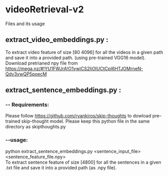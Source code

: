 # videoRetrieval-v2
Files and its usage
## extract_video_embeddings.py : 
To extract video feature of size [80 4096] for all the videos in a given path and save it into a provided path. (using pre-trained VGG16 model). Download pretrianed npy file from https://mega.nz/#!YU1FWJrA!O1ywiCS2IiOlUCtCpI6HTJOMrneN-Qdv3ywQP5poecM
## extract_sentence_embeddings.py :
### -- Requirements: <br />
Please follow https://github.com/ryankiros/skip-thoughts to dowload pre-trained skip-thought model. Please keep this python file in the same directory as skipthoughts.py
<br />
### --usage: 
python extract_sentence_embeddings.py <sentence_input_file> <sentence_feature_file.npy>
<br />
To extract sentence feature of size [4800] for all the sentences in a given .txt file and save it into a provided path (as .npy file).
